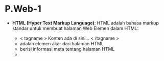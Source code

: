 # P.Web-1
- **HTML (Hyper Text Markup Language)**: HTML adalah bahasa markup standar untuk membuat halaman Web
  Elemen dalam HTML:
  - < tagname > Konten ada di sini... < /tagname >
  - <html>adalah elemen akar dari halaman HTML
  - <head> berisi informasi meta tentang halaman HTML
  - <title>menentukan judul untuk halaman HTML (ditampilkan di bilah judul browser atau di tab halaman)
  - <body>mendefinisikan badan dokumen, dan merupakan wadah untuk semua konten yang terlihat, seperti judul, paragraf, gambar, hyperlink, tabel, daftar, dll.
  - <h1>mendefinisikan judul besar
  - <p>mendefinisikan paragraf
  
  Atribut HTML
  - Tag <a> mendefinisikan hyperlink. Atribut hrefmenentukan URL halaman yang dituju.
    <a href="https://www.w3schools.com">Visit W3Schools</a>
  - Tag <img>digunakan untuk menyematkan gambar di halaman HTML. Atribut srcmenentukan jalur ke gambar yang akan ditampilkan.
    <img src="img_girl.jpg">
  - Tag <img>juga harus berisi atribut widthand height, yang menentukan lebar dan tinggi gambar:
    <img src="img_girl.jpg" width="500" height="600">
  - Atribut yang diperlukan alt untuk <img> tag menentukan teks alternatif untuk suatu gambar, jika gambar karena alasan tertentu tidak dapat ditampilkan. Hal ini dapat disebabkan oleh koneksi yang lambat, atau kesalahan pada srcatribut, atau jika pengguna menggunakan pembaca layar.
    <img src="img_girl.jpg" alt="Girl with a jacket">
  - Atribut style digunakan untuk menambahkan gaya ke suatu elemen, seperti warna, font, ukuran, dan lainnya.
  <p style="color:red;">This is a red paragraph.</p>

- **CSS (Cascading Style Sheets)** : CSS adalah bahasa yang digunakan untuk menata gaya dokumen HTML.
  Syntax contoh : h1 {color:blue; font-size:12px;}
  - h1 = Selector
    Deklarasi
  - color: = property
  - blue; = value
  - font-size: = property
  - 12px; = value


- **Java Script** adalah bahasa pemrograman paling populer di dunia, Java Script digunakan untuk membuat halaman web inetraktif dan dinamis.
Properti dalam JS
- innerHtml = mengakses tag html
- innerText = mengubah text dalam tag
- textContent = mengubah text dalam tag html
    document.getElementById //untuk id
    document.getElementsByTagName; //untuk tag
    document.getElementsByClassName; //untuk kelas
    document.querySelector('#title'); //untuk id
    document.querySelector('title'); //untuk kelas
    document.querySelector('div'); //untuk id
    console.log("Hello World");
